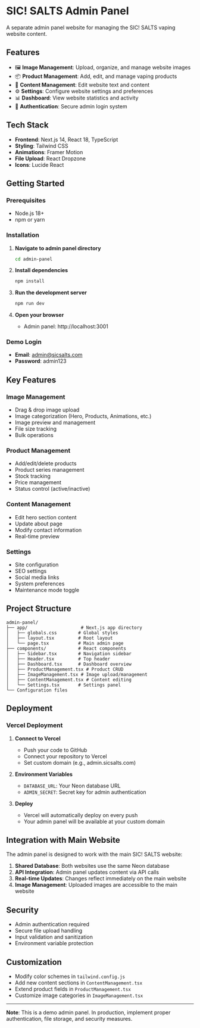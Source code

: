 # SIC! SALTS Admin Panel

A separate admin panel website for managing the SIC! SALTS vaping website content.

## Features

- 🖼️ **Image Management**: Upload, organize, and manage website images
- 📦 **Product Management**: Add, edit, and manage vaping products
- 📝 **Content Management**: Edit website text and content
- ⚙️ **Settings**: Configure website settings and preferences
- 📊 **Dashboard**: View website statistics and activity
- 🔐 **Authentication**: Secure admin login system

## Tech Stack

- **Frontend**: Next.js 14, React 18, TypeScript
- **Styling**: Tailwind CSS
- **Animations**: Framer Motion
- **File Upload**: React Dropzone
- **Icons**: Lucide React

## Getting Started

### Prerequisites

- Node.js 18+
- npm or yarn

### Installation

1. **Navigate to admin panel directory**
   ```bash
   cd admin-panel
   ```

2. **Install dependencies**
   ```bash
   npm install
   ```

3. **Run the development server**
   ```bash
   npm run dev
   ```

4. **Open your browser**
   - Admin panel: http://localhost:3001

### Demo Login

- **Email**: admin@sicsalts.com
- **Password**: admin123

## Key Features

### Image Management
- Drag & drop image upload
- Image categorization (Hero, Products, Animations, etc.)
- Image preview and management
- File size tracking
- Bulk operations

### Product Management
- Add/edit/delete products
- Product series management
- Stock tracking
- Price management
- Status control (active/inactive)

### Content Management
- Edit hero section content
- Update about page
- Modify contact information
- Real-time preview

### Settings
- Site configuration
- SEO settings
- Social media links
- System preferences
- Maintenance mode toggle

## Project Structure

```
admin-panel/
├── app/                    # Next.js app directory
│   ├── globals.css        # Global styles
│   ├── layout.tsx         # Root layout
│   └── page.tsx           # Main admin page
├── components/            # React components
│   ├── Sidebar.tsx        # Navigation sidebar
│   ├── Header.tsx         # Top header
│   ├── Dashboard.tsx      # Dashboard overview
│   ├── ProductManagement.tsx # Product CRUD
│   ├── ImageManagement.tsx # Image upload/management
│   ├── ContentManagement.tsx # Content editing
│   └── Settings.tsx       # Settings panel
└── Configuration files
```

## Deployment

### Vercel Deployment

1. **Connect to Vercel**
   - Push your code to GitHub
   - Connect your repository to Vercel
   - Set custom domain (e.g., admin.sicsalts.com)

2. **Environment Variables**
   - `DATABASE_URL`: Your Neon database URL
   - `ADMIN_SECRET`: Secret key for admin authentication

3. **Deploy**
   - Vercel will automatically deploy on every push
   - Your admin panel will be available at your custom domain

## Integration with Main Website

The admin panel is designed to work with the main SIC! SALTS website:

1. **Shared Database**: Both websites use the same Neon database
2. **API Integration**: Admin panel updates content via API calls
3. **Real-time Updates**: Changes reflect immediately on the main website
4. **Image Management**: Uploaded images are accessible to the main website

## Security

- Admin authentication required
- Secure file upload handling
- Input validation and sanitization
- Environment variable protection

## Customization

- Modify color schemes in `tailwind.config.js`
- Add new content sections in `ContentManagement.tsx`
- Extend product fields in `ProductManagement.tsx`
- Customize image categories in `ImageManagement.tsx`

---

**Note**: This is a demo admin panel. In production, implement proper authentication, file storage, and security measures.
